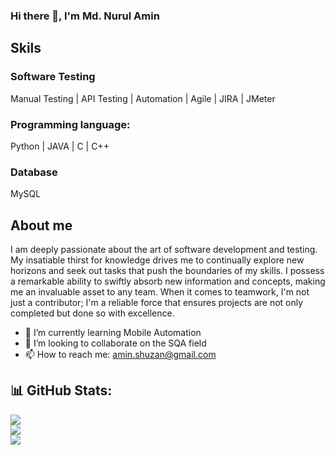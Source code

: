 ### Hi there 👋, I'm Md. Nurul Amin

## Skils
### Software Testing
Manual Testing | API Testing | Automation | Agile | JIRA | JMeter 
### Programming language:
Python | JAVA | C | C++
### Database
MySQL


## About me

I am deeply passionate about the art of software development and testing. My insatiable thirst for knowledge drives me to continually explore new horizons and seek out tasks that push the boundaries of my skills. I possess a remarkable ability to swiftly absorb new information and concepts, making me an invaluable asset to any team. When it comes to teamwork, I'm not just a contributor; I'm a reliable force that ensures projects are not only completed but done so with excellence.

- 🌱 I’m currently learning Mobile Automation 
- 👯 I’m looking to collaborate on the SQA field  
- 📫 How to reach me: amin.shuzan@gmail.com 


## 📊 GitHub Stats:
![](https://github-readme-stats.vercel.app/api?username=sakib-75&theme=dark&hide_border=true&include_all_commits=true&count_private=true)<br/>
![](https://github-readme-streak-stats.herokuapp.com/?user=sakib-75&theme=dark&hide_border=true)<br/>
![](https://github-readme-stats.vercel.app/api/top-langs/?username=sakib-75&theme=dark&hide_border=true&include_all_commits=true&count_private=true&layout=compact)
